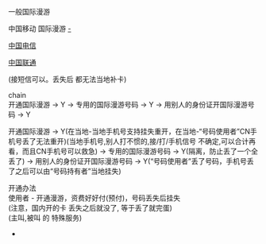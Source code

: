 
一般国际漫游

中国移动 国际漫游 [-](http://www.10086.cn/roaming/index/indexc.html)

[中国电信](http://manyou.189.cn/country/country.do?idCode=adly004)

[中国联通](http://iservice.10010.com/e3/internationl_roaming/country_search.html)

(接短信可以。丢失后 都无法当地补卡)

chain<br>
开通国际漫游 -> Y -> 专用的国际漫游号码 -> Y -> 用别人的身份证开国际漫游号码 -> Y

开通国际漫游 -> Y(在当地-当地手机号支持挂失重开，在当地-“号码使用者”CN手机号丢了无法重开)(当地手机号,别人打不惯的,接/打/手机信号 不确定,可以合计再看，而且CN手机号可以救急) -> 专用的国际漫游号码 -> Y(隔离，防止丢了一个全丢了) -> 用别人的身份证开国际漫游号码 -> Y(“号码使用者”丢了号码，手机号丢了之后可以由“号码持有者”当地挂失)

开通办法<br>
使用者 - 开通漫游，资费好好付(预付)，号码丢失后挂失<br>
(注意，国内开的卡 丢失之后就没了, 等于丢了就完蛋)<br>
(主叫,被叫 的 特殊服务)

-
